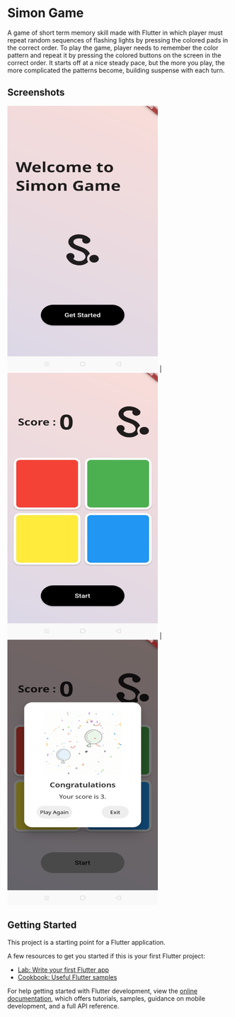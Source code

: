 # Simon Game

A game of short term memory skill made with Flutter in which player must repeat random sequences of flashing lights by pressing the colored pads in the correct order. To play the game, player needs to remember the color pattern and repeat it by pressing the colored buttons on the screen in the correct order. It starts off at a nice steady pace, but the more you play, the more complicated the patterns become, building suspense with each turn.

## Screenshots

<img src="/images/Screen 1.jpeg?raw=true" width="340" height="600"> | <img src="/images/Screen 2.jpeg?raw=true" width="340" height="600">  |  <img src="/images/Screen 3.jpeg?raw=true" width="340" height="600">

## Getting Started

This project is a starting point for a Flutter application.

A few resources to get you started if this is your first Flutter project:

- [Lab: Write your first Flutter app](https://docs.flutter.dev/get-started/codelab)
- [Cookbook: Useful Flutter samples](https://docs.flutter.dev/cookbook)

For help getting started with Flutter development, view the
[online documentation](https://docs.flutter.dev/), which offers tutorials,
samples, guidance on mobile development, and a full API reference.
